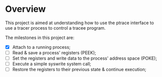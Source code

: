 # Overview

This project is aimed at understanding how to use the ptrace interface to use a
tracer process to control a tracee program.

The milestones in this project are: 

- [x] Attach to a running process;
- [ ] Read & save a process' registers (PEEK);
- [ ] Set the registers and write data to the process' address space (POKE);
- [ ] Execute a simple syswrite system call;
- [ ] Restore the registers to their previous state & continue execution;

